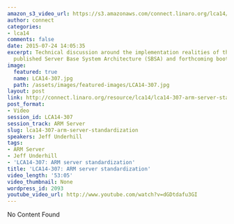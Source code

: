 ```yaml
---
amazon_s3_video_url: https://s3.amazonaws.com/connect.linaro.org/lca14/videos/03-03-Monday/LCA14-307-+ARM+server+standardization.mp4
author: connect
categories:
- lca14
comments: false
date: 2015-07-24 14:05:35
excerpt: Technical discussion around the implementation realities of the recently
  published Server Base System Architecture (SBSA) and forthcoming boot architecture.
image:
  featured: true
  name: LCA14-307.jpg
  path: /assets/images/featured-images/LCA14-307.jpg
layout: post
link: http://connect.linaro.org/resource/lca14/lca14-307-arm-server-standardization/
post_format:
- Video
session_id: LCA14-307
session_track: ARM Server
slug: lca14-307-arm-server-standardization
speakers: Jeff Underhill
tags:
- ARM Server
- Jeff Underhill
- 'LCA14-307: ARM server standardization'
title: 'LCA14-307: ARM server standardization'
video_length: '53:05'
video_thumbnail: None
wordpress_id: 2093
youtube_video_url: http://www.youtube.com/watch?v=dGDtdafu3GI
---
```


No Content Found